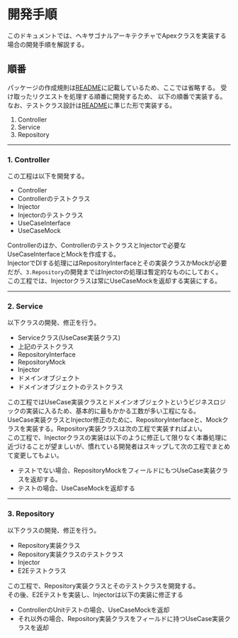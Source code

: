 # 開発手順

このドキュメントでは、ヘキサゴナルアーキテクチャでApexクラスを実装する場合の開発手順を解説する。

## 順番

パッケージの作成規則は[README](https://github.com/yosnak13/apex-hexagonal-architecture-research?tab=readme-ov-file#%E3%83%91%E3%83%83%E3%82%B1%E3%83%BC%E3%82%B8%E6%A7%8B%E6%88%90)に記載しているため、ここでは省略する。
受け取ったリクエストを処理する順番に開発するため、 以下の順番で実装する。なお、テストクラス設計は[README](https://github.com/yosnak13/apex-hexagonal-architecture-research?tab=readme-ov-file#%E3%83%86%E3%82%B9%E3%83%88%E3%82%AF%E3%83%A9%E3%82%B9%E8%A8%AD%E8%A8%88%E6%96%B9%E9%87%9D)に準じた形で実装する。

1. Controller
2. Service
3. Repository

---

###  1. Controller

この工程は以下を開発する。
- Controller
- Controllerのテストクラス
- Injector
- Injectorのテストクラス
- UseCaseInterface
- UseCaseMock

Controllerのほか、ControllerのテストクラスとInjectorで必要なUseCaseInterfaceとMockを作成する。  
InjectorでDIする処理にはRepositoryInterfaceとその実装クラスかMockが必要だが、`3.Repository`の開発まではInjectorの処理は暫定的なものにしておく。  
この工程では、Injectorクラスは常にUseCaseMockを返却する実装にする。

---

### 2. Service

以下クラスの開発、修正を行う。
- Serviceクラス(UseCase実装クラス)
- 上記のテストクラス
- RepositoryInterface
- RepositoryMock
- Injector
- ドメインオブジェクト
- ドメインオブジェクトのテストクラス

この工程ではUseCase実装クラスとドメインオブジェクトというビジネスロジックの実装に入るため、基本的に最もかかる工数が多い工程になる。  
UseCase実装クラスとInjector修正のために、RepositoryInterfaceと、Mockクラスを実装する。Repository実装クラスは次の工程で実装すればよい。  
この工程で、Injectorクラスの実装は以下のように修正して限りなく本番処理に近づけることが望ましいが、慣れている開発者はスキップして次の工程でまとめて変更してもよい。
- テストでない場合、RepositoryMockをフィールドにもつUseCase実装クラスを返却する。
- テストの場合、UseCaseMockを返却する

---

### 3. Repository

以下クラスの開発、修正を行う。
- Repository実装クラス
- Repository実装クラスのテストクラス
- Injector
- E2Eテストクラス

この工程で、Repository実装クラスとそのテストクラスを開発する。  
その後、E2Eテストを実装し、Injectorは以下の実装に修正する
- ControllerのUnitテストの場合、UseCaseMockを返却
- それ以外の場合、Repository実装クラスをフィールドに持つUseCase実装クラスを返却
